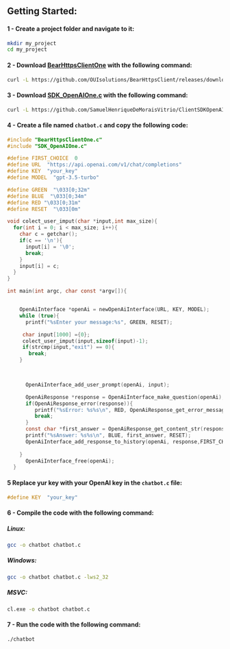 



##   Getting Started:

#### 1 - Create a project folder and navigate to it:

```bash
mkdir my_project
cd my_project
```
#### 2 - Download  [BearHttpsClientOne](https://github.com/OUIsolutions/BearHttpsClient/releases/download/0.2.002/BearHttpsClientOne.c) with the following command:

```bash
curl -L https://github.com/OUIsolutions/BearHttpsClient/releases/download/0.2.002/BearHttpsClientOne.c  -o BearHttpsClientOne.c 
```
#### 3 - Download [SDK_OpenAIOne.c](https://github.com/SamuelHenriqueDeMoraisVitrio/ClientSDKOpenAI/releases/download/0.0.6/SDK_OpenAIOne.c) with the following command:

```bash
curl -L https://github.com/SamuelHenriqueDeMoraisVitrio/ClientSDKOpenAI/releases/download/0.0.6/SDK_OpenAIOne.c  -o SDK_OpenAIOne.c 
```
#### 4 - Create a file named `chatbot.c` and copy the following code:

```c
#include "BearHttpsClientOne.c"
#include "SDK_OpenAIOne.c"

#define FIRST_CHOICE  0
#define URL  "https://api.openai.com/v1/chat/completions"
#define KEY  "your_key"
#define MODEL  "gpt-3.5-turbo"

#define GREEN  "\033[0;32m"
#define BLUE  "\033[0;34m"
#define RED "\033[0;31m"
#define RESET  "\033[0m"

void colect_user_imput(char *input,int max_size){
  for(int i = 0; i < max_size; i++){
    char c = getchar();
    if(c == '\n'){
      input[i] = '\0';
      break;
    }
    input[i] = c;
  }
}

int main(int argc, char const *argv[]){


    OpenAiInterface *openAi = newOpenAiInterface(URL, KEY, MODEL);
    while (true){
      printf("%sEnter your message:%s", GREEN, RESET);

     char input[1000] ={0};
     colect_user_imput(input,sizeof(input)-1);
     if(strcmp(input,"exit") == 0){
       break;
    }     


      
      OpenAiInterface_add_user_prompt(openAi, input);

      OpenAiResponse *response = OpenAiInterface_make_question(openAi);
      if(OpenAiResponse_error(response)){
         printf("%sError: %s%s\n", RED, OpenAiResponse_get_error_message(response), RESET);
         break;
      }
      const char *first_answer = OpenAiResponse_get_content_str(response,FIRST_CHOICE);
      printf("%sAnswer: %s%s\n", BLUE, first_answer, RESET);
      OpenAiInterface_add_response_to_history(openAi, response,FIRST_CHOICE);
  
    }
      OpenAiInterface_free(openAi);
  }
```

#### 5 Replace yur key with your OpenAI key in the `chatbot.c` file:
```c
#define KEY  "your_key"
```

#### 6 - Compile the code with the following command:
##### Linux:
```bash
gcc -o chatbot chatbot.c 
```
##### Windows:
```bash
gcc -o chatbot chatbot.c -lws2_32
```
##### MSVC:
```bash
cl.exe -o chatbot chatbot.c 
```



#### 7 - Run the code with the following command:

```bash
./chatbot
```
